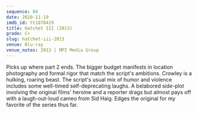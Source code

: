 ```yaml
---
sequence: 84
date: 2020-11-19
imdb_id: tt1870419
title: Hatchet III (2013)
grade: C+
slug: hatchet-iii-2013
venue: Blu-ray
venue_notes: 2013 | MPI Media Group
---
```


Picks up where <span data-imdb-id="tt1270835">part 2</span> ends. The bigger budget manifests in location photography and formal rigor that match the script's ambitions. Crowley is a hulking, roaring beast. The script's usual mix of humor and violence includes some well-timed self-deprecating laughs. A belabored side-plot involving the original films' heroine and a reporter drags but almost pays off with a laugh-out-loud cameo from Sid Haig. Edges the original for my favorite of the series thus far.
